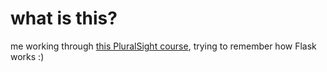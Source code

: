 # what is this?

me working through [this PluralSight course](https://app.pluralsight.com/library/courses/flask-micro-framework-introduction/table-of-contents), trying to remember how Flask works :)

